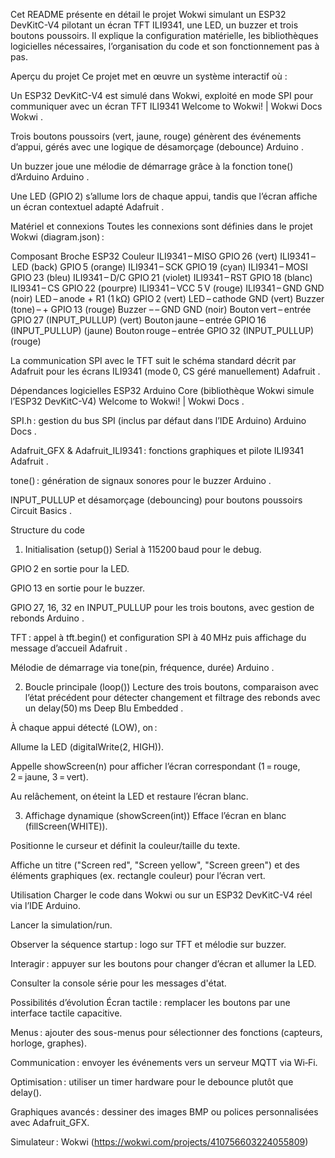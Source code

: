Cet README présente en détail le projet Wokwi simulant un ESP32 DevKitC-V4 pilotant un écran TFT ILI9341, une LED, un buzzer et trois boutons poussoirs. Il explique la configuration matérielle, les bibliothèques logicielles nécessaires, l’organisation du code et son fonctionnement pas à pas.

Aperçu du projet
Ce projet met en œuvre un système interactif où :

Un ESP32 DevKitC-V4 est simulé dans Wokwi, exploité en mode SPI pour communiquer avec un écran TFT ILI9341 
Welcome to Wokwi! | Wokwi Docs
Wokwi
.

Trois boutons poussoirs (vert, jaune, rouge) génèrent des événements d’appui, gérés avec une logique de désamorçage (debounce) 
Arduino
.

Un buzzer joue une mélodie de démarrage grâce à la fonction tone() d’Arduino 
Arduino
.

Une LED (GPIO 2) s’allume lors de chaque appui, tandis que l’écran affiche un écran contextuel adapté 
Adafruit
.

Matériel et connexions
Toutes les connexions sont définies dans le projet Wokwi (diagram.json) :

Composant	Broche ESP32	Couleur
ILI9341 – MISO	GPIO 26	(vert)
ILI9341 – LED (back)	GPIO 5	(orange)
ILI9341 – SCK	GPIO 19	(cyan)
ILI9341 – MOSI	GPIO 23	(bleu)
ILI9341 – D/C	GPIO 21	(violet)
ILI9341 – RST	GPIO 18	(blanc)
ILI9341 – CS	GPIO 22	(pourpre)
ILI9341 – VCC	5 V	(rouge)
ILI9341 – GND	GND	(noir)
LED – anode + R1 (1 kΩ)	GPIO 2	(vert)
LED – cathode	GND	(vert)
Buzzer (tone) – +	GPIO 13	(rouge)
Buzzer – – GND	GND	(noir)
Bouton vert – entrée	GPIO 27 (INPUT_PULLUP)	(vert)
Bouton jaune – entrée	GPIO 16 (INPUT_PULLUP)	(jaune)
Bouton rouge – entrée	GPIO 32 (INPUT_PULLUP)	(rouge)

La communication SPI avec le TFT suit le schéma standard décrit par Adafruit pour les écrans ILI9341 (mode 0, CS géré manuellement) 
Adafruit
.

Dépendances logicielles
ESP32 Arduino Core (bibliothèque Wokwi simule l’ESP32 DevKitC-V4) 
Welcome to Wokwi! | Wokwi Docs
.

SPI.h : gestion du bus SPI (inclus par défaut dans l’IDE Arduino) 
Arduino Docs
.

Adafruit_GFX & Adafruit_ILI9341 : fonctions graphiques et pilote ILI9341 
Adafruit
.

tone() : génération de signaux sonores pour le buzzer 
Arduino
.

INPUT_PULLUP et désamorçage (debouncing) pour boutons poussoirs 
Circuit Basics
.

Structure du code
1. Initialisation (setup())
Serial à 115200 baud pour le debug.

GPIO 2 en sortie pour la LED.

GPIO 13 en sortie pour le buzzer.

GPIO 27, 16, 32 en INPUT_PULLUP pour les trois boutons, avec gestion de rebonds 
Arduino
.

TFT : appel à tft.begin() et configuration SPI à 40 MHz puis affichage du message d’accueil 
Adafruit
.

Mélodie de démarrage via tone(pin, fréquence, durée) 
Arduino
.

2. Boucle principale (loop())
Lecture des trois boutons, comparaison avec l’état précédent pour détecter changement et filtrage des rebonds avec un delay(50) ms 
Deep Blu Embedded
.

À chaque appui détecté (LOW), on :

Allume la LED (digitalWrite(2, HIGH)).

Appelle showScreen(n) pour afficher l’écran correspondant (1 = rouge, 2 = jaune, 3 = vert).

Au relâchement, on éteint la LED et restaure l’écran blanc.

3. Affichage dynamique (showScreen(int))
Efface l’écran en blanc (fillScreen(WHITE)).

Positionne le curseur et définit la couleur/taille du texte.

Affiche un titre ("Screen red", "Screen yellow", "Screen green") et des éléments graphiques (ex. rectangle couleur) pour l’écran vert.

Utilisation
Charger le code dans Wokwi ou sur un ESP32 DevKitC-V4 réel via l’IDE Arduino.

Lancer la simulation/run.

Observer la séquence startup : logo sur TFT et mélodie sur buzzer.

Interagir : appuyer sur les boutons pour changer d’écran et allumer la LED.

Consulter la console série pour les messages d'état.

Possibilités d’évolution
Écran tactile : remplacer les boutons par une interface tactile capacitive.

Menus : ajouter des sous-menus pour sélectionner des fonctions (capteurs, horloge, graphes).

Communication : envoyer les événements vers un serveur MQTT via Wi‑Fi.

Optimisation : utiliser un timer hardware pour le debounce plutôt que delay().

Graphiques avancés : dessiner des images BMP ou polices personnalisées avec Adafruit_GFX.

Simulateur : Wokwi (https://wokwi.com/projects/410756603224055809)
